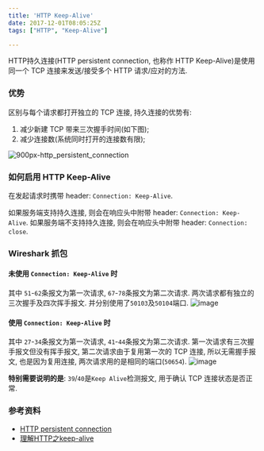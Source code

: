 ```yaml
---
title: 'HTTP Keep-Alive'
date: 2017-12-01T08:05:25Z
tags: ["HTTP", "Keep-Alive"]

---
```


HTTP持久连接(HTTP persistent connection, 也称作 HTTP Keep-Alive)是使用同一个 TCP 连接来发送/接受多个 HTTP 请求/应对的方法.

### 优势
区别与每个请求都打开独立的 TCP 连接, 持久连接的优势有: 
1. 减少新建 TCP 带来三次握手时间(如下图); 
2. 减少连接数(系统同时打开的连接数有限);

![900px-http_persistent_connection](https://user-images.githubusercontent.com/1747852/33525043-28b23530-d862-11e7-827a-c3aaeccafd53.png)

### 如何启用 HTTP Keep-Alive
在发起请求时携带 header: `Connection: Keep-Alive`.

如果服务端支持持久连接, 则会在响应头中附带 header: `Connection: Keep-Alive`.
如果服务端不支持持久连接, 则会在响应头中附带 header: `Connection: close`.

### Wireshark 抓包
#### 未使用 `Connection: Keep-Alive` 时
其中 `51`-`62`条报文为第一次请求, `67`-`78`条报文为第二次请求. 
两次请求都有独立的三次握手及四次挥手报文. 并分别使用了`50103`及`50104`端口.
![image](https://user-images.githubusercontent.com/1747852/33525149-bf6137ae-d864-11e7-9ac9-32c3aa5b115e.png)

#### 使用 `Connection: Keep-Alive` 时
其中 `27`-`34`条报文为第一次请求, `41`-`44`条报文为第二次请求.
第一次请求有三次握手报文但没有挥手报文, 第二次请求由于复用第一次的 TCP 连接, 所以无需握手报文, 也是因为复用连接, 两次请求用的是相同的端口(`50654`).
![image](https://user-images.githubusercontent.com/1747852/33525232-82450236-d866-11e7-9e9d-bec0cc260b05.png)

**特别需要说明的是**: `39`/`40`是`Keep Alive`检测报文, 用于确认 TCP 连接状态是否正常.

### 参考资料
- [HTTP persistent connection](https://en.wikipedia.org/wiki/HTTP_persistent_connection#Advantages)
- [理解HTTP之keep-alive](http://www.firefoxbug.com/index.php/archives/2806/)